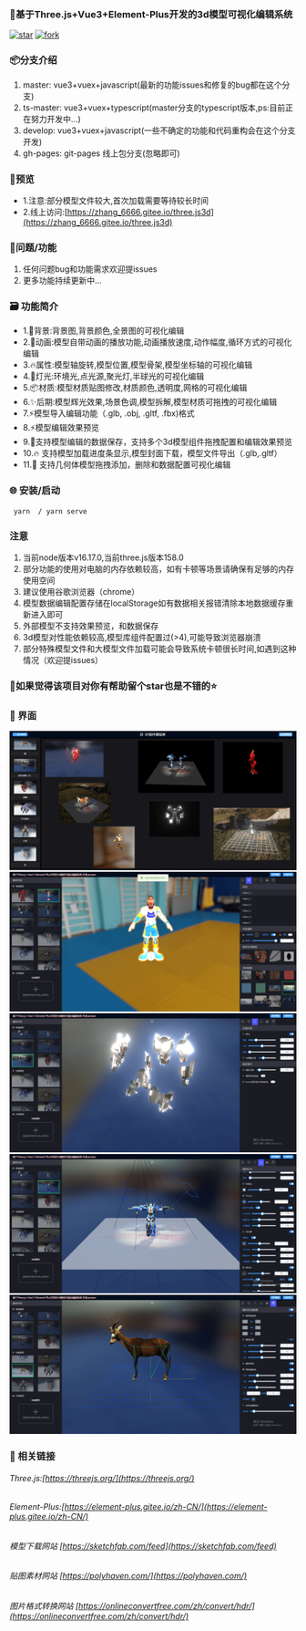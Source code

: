 

###  🌱基于Three.js+Vue3+Element-Plus开发的3d模型可视化编辑系统

<a href='https://gitee.com/ZHANG_6666/Three.js3D/stargazers'><img src='https://gitee.com/ZHANG_6666/Three.js3D/badge/star.svg?theme=dark' alt='star'></img></a> <a href='https://gitee.com/ZHANG_6666/Three.js3D/members'><img src='https://gitee.com/ZHANG_6666/Three.js3D/badge/fork.svg?theme=dark' alt='fork'></img></a>

### 📦️分支介绍
1. master: vue3+vuex+javascript(最新的功能issues和修复的bug都在这个分支)
2. ts-master: vue3+vuex+typescript(master分支的typescript版本,ps:目前正在努力开发中...)
3. develop: vue3+vuex+javascript(一些不确定的功能和代码重构会在这个分支开发)
4. gh-pages: git-pages 线上包分支(忽略即可)

### 🎨预览
- 1.注意:部分模型文件较大,首次加载需要等待较长时间
- 2.线上访问:[https://zhang_6666.gitee.io/three.js3d](https://zhang_6666.gitee.io/three.js3d)
###	🍻问题/功能
1. 任何问题bug和功能需求欢迎提issues
2. 更多功能持续更新中...

###	🗃️ 功能简介
- 1.📌背景:背景图,背景颜色,全景图的可视化编辑
- 2.🚀动画:模型自带动画的播放功能,动画播放速度,动作幅度,循环方式的可视化编辑
- 3.🔥属性:模型轴旋转,模型位置,模型骨架,模型坐标轴的可视化编辑
- 4.🎉灯光:环境光,点光源,聚光灯,半球光的可视化编辑
- 5.📦️材质:模型材质贴图修改,材质颜色,透明度,网格的可视化编辑
- 6.✨后期:模型辉光效果,场景色调,模型拆解,模型材质可拖拽的可视化编辑
- 7.⚡️模型导入编辑功能（.glb, .obj, .gltf, .fbx)格式
- 8.⚡️模型编辑效果预览
- 9.🍻支持模型编辑的数据保存，支持多个3d模型组件拖拽配置和编辑效果预览
- 10.🔥 支持模型加载进度条显示,模型封面下载，模型文件导出（.glb,.gltf）
- 11.👷 支持几何体模型拖拽添加，删除和数据配置可视化编辑
### 🌐 安装/启动
```
 yarn  / yarn serve 

```
### 注意
1. 当前node版本v16.17.0,当前three.js版本158.0
2. 部分功能的使用对电脑的内存依赖较高，如有卡顿等场景请确保有足够的内存使用空间
3. 建议使用谷歌浏览器（chrome）
4. 模型数据编辑配置存储在localStorage如有数据相关报错清除本地数据缓存重新进入即可
5. 外部模型不支持效果预览，和数据保存
6. 3d模型对性能依赖较高,模型库组件配置过(>4),可能导致浏览器崩溃
7. 部分特殊模型文件和大模型文件加载可能会导致系统卡顿很长时间,如遇到这种情况（欢迎提issues）

### 💚如果觉得该项目对你有帮助留个star也是不错的⭐
### 👷 界面
![输入图片说明](public/image/7.png)
![输入图片说明](public/image/2.png)
![输入图片说明](public/image/3.png)
![输入图片说明](public/image/4.png)
![输入图片说明](public/image/6.png)

### 🍻 相关链接

###### Three.js:[https://threejs.org/](https://threejs.org/)
###### Element-Plus:[https://element-plus.gitee.io/zh-CN/](https://element-plus.gitee.io/zh-CN/)
###### 模型下载网站 [https://sketchfab.com/feed](https://sketchfab.com/feed)
###### 贴图素材网站 [https://polyhaven.com/](https://polyhaven.com/)
###### 图片格式转换网站 [https://onlineconvertfree.com/zh/convert/hdr/](https://onlineconvertfree.com/zh/convert/hdr/)

